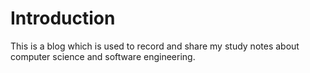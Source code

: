 # Introduction

This is a blog which is used to record and share my study notes about computer science and software engineering.
